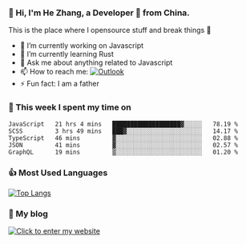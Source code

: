 ### 👋 Hi, I'm He Zhang, a Developer 🚀 from China.

This is the place where I opensource stuff and break things :rofl:

- 🔭  I’m currently working on Javascript
- 🌱  I’m currently learning Rust
- 💬  Ask me about anything related to Javascript
- 📫  How to reach me: [![Outlook](https://img.shields.io/badge/-Outlook-0078D4?style=flat&logo=Microsoft-Outlook&logoColor=white)](mailto:zhanghecool@outlook.com)
- ⚡  Fun fact: I am a father

### 💪 This week I spent my time on 
<!--START_SECTION:waka-->
```text
JavaScript   21 hrs 4 mins   ███████████████████▓░░░░░   78.19 % 
SCSS         3 hrs 49 mins   ███▓░░░░░░░░░░░░░░░░░░░░░   14.17 % 
TypeScript   46 mins         ▓░░░░░░░░░░░░░░░░░░░░░░░░   02.88 % 
JSON         41 mins         ▓░░░░░░░░░░░░░░░░░░░░░░░░   02.57 % 
GraphQL      19 mins         ▒░░░░░░░░░░░░░░░░░░░░░░░░   01.20 % 
```
<!--END_SECTION:waka-->

### 👍 Most Used Languages
[![Top Langs](https://github-readme-stats.vercel.app/api/top-langs/?username=zhanghecool&layout=compact)](https://zhanghe.cool)

### 🌈 My blog 
[![Click to enter my website](https://cdn.jsdelivr.net/gh/zhanghecool/assets/images/gif/zhanghecools.gif)](https://zhanghe.cool)
